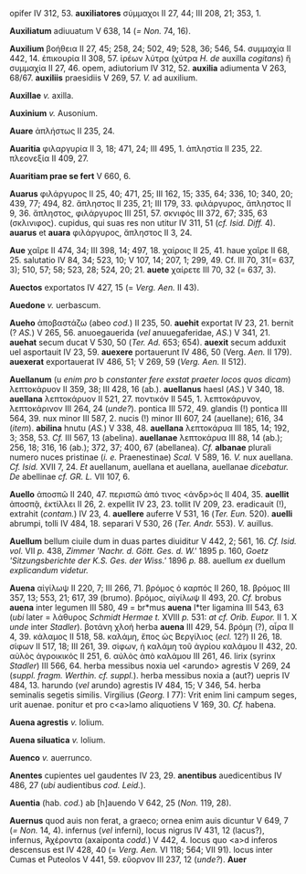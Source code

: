 opifer IV 312, 53. **auxiliatores** σύμμαχοι II 27, 44; III 208, 21;
353, 1.

**Auxiliatum** adiuuatum V 638, 14 (*= Non.* 74, 16).

**Auxilium** βοήθεια II 27, 45; 258, 24; 502, 49; 528, 36; 546, 54.
συμμαχία II 442, 14. ἐπικουρία II 308, 57. ἱρέων λύτρα (χύτρα *H. de*
auxilla *cogitans*) ἤ συμμαχία II 27, 46. opem, adiutorium IV 312, 52.
**auxilia** adiumenta V 263, 68/67. **auxiliis** praesidiis V 269, 57.
*V.* ad auxilium.

**Auxillae** *v.* axilla.

**Auxinium** *v.* Ausonium.

**Auare** ἀπλήστως II 235, 24.

**Auaritia** φιλαργυρία II 3, 18; 471, 24; III 495, 1. ἀπληστία II 235,
22. πλεονεξία II 409, 27.

**Auaritiam prae se fert** V 660, 6.

**Auarus** φιλάργυρος II 25, 40; 471, 25; III 162, 15; 335, 64; 336, 10;
340, 20; 439, 77; 494, 82. ἄπληστος II 235, 21; III 179, 33. φιλάργυρος,
ἄπληστος II 9, 36. ἄπληστος, φιλάργυρος III 251, 57. σκνιφός III 372,
67; 335, 63 (σκλινιφος). cupidus, qui suas res non utitur IV 311, 51
(*cf. Isid. Diff.* 4). **auarus** et **auara** φιλάργυρος, ἄπληστος II
3, 24.

**Aue** χαῖρε II 474, 34; III 398, 14; 497, 18. χαίροις II 25, 41. haue
χαῖρε II 68, 25. salutatio IV 84, 34; 523, 10; V 107, 14; 207, 1; 299,
49. Cf. III 70, 31(= 637, 3); 510, 57; 58; 523, 28; 524, 20; 21.
**auete** χαίρετε III 70, 32 (= 637, 3).

**Auectos** exportatos IV 427, 15 (= *Verg. Aen.* II 43).

**Auedone** *v.* uerbascum.

**Aueho** ἀποβαστάζω (abeo *cod.*) II 235, 50. **auehit** exportat IV
23, 21. bernit (? *AS.*) V 265, 56. anuoegauerida (*vel* anuuegaferidae,
*AS.*) V 341, 21. **auehat** secum ducat V 530, 50 (*Ter. Ad.* 653;
654). **auexit** secum adduxit uel asportauit IV 23, 59. **auexere**
portauerunt IV 486, 50 (Verg. *Aen.* II 179). **auexerat** exportauerat
IV 486, 51; V 269, 59 (*Verg. Aen.* II 512).

**Auellanum** (u *enim pro* b *constanter fere exstat praeter locos quos
dicam*) λεπτοκάρυον II 359, 38; III 428, 16 (ab.). **auellanus** haesl
(*AS.*) V 340, 18. **auellana** λεπτοκάρυον II 521, 27. ποντικόν II
545, 1. λεπτοκάρυνον, λεπτοκάρινον III 264, 24 (*unde?*). pontica III
572, 49. glandis (!) pontica III 564, 39. nux minor III 587, 2. nucis
(!) minor III 607, 24 (auellane); 616, 34 (*item*). **abilina** hnutu
(*AS.*) V 338, 48. **auellana** λεπτοκάρυα III 185, 14; 192, 3; 358, 53.
*Cf.* III 567, 13 (abelina). **auellanae** λεπτοκάρυα III 88, 14 (ab.);
256, 18; 316, 16 (ab.); 372, 37; 400, 67 (abellanea). *Cf.* **albanae**
plurali numero nuces pristinae (*i. e.* Praenestinae) *Scal.* V 589, 16.
*V.* nux auellana. *Cf. Isid.* XVII 7, 24. *Et* auellanum, auellana et
auellana, auellanae *dicebatur. De* abellinae *cf. GR. L.* VII 107, 6.

**Auello** ἀποσπῶ II 240, 47. περισπῶ ἀπό τινος \<ἀνδρ\>ός II 404, 35.
**auellit** ἀποσπᾷ, ἐκτίλλει II 26, 2. expellit IV 23, 23. tollit IV
209, 23. eradicauit (!), extrahit (*contam.*) IV 23, 4. **auellere**
auferre V 531, 16 (*Ter. Eun.* 520). **auelli** abrumpi, tolli IV 484,
18. separari V 530, 26 (*Ter. Andr.* 553). *V.* auillus.

**Auellum** bellum ciuile dum in duas partes diuiditur V 442, 2; 561,
16. *Cf. Isid. vol.* VII *p.* 438, *Zimmer 'Nachr. d. Gött. Ges. d. W.'*
1895 p. 160, *Goetz 'Sitzungsberichte der K.S. Ges. der Wiss.'* 1896
*p.* 88. auellum *ex* duellum *explicandum videtur.*

**Auena** αἰγίλωψ II 220, 7; III 266, 71. βρόμος ὁ καρπός II 260, 18.
βρόμος III 357, 13; 553, 21; 617, 39 (brumo). βρόμος, αἰγίλωψ II 493,
20. *Cf.* brobus **auena** inter legumen III 580, 49 = br\*mus **auena**
l\*ter ligamina III 543, 63 (*ubi* later = λάθυρος *Schmidt Hermae t.*
XVIII *p.* 531: *at cf. Orib. Eupor.* II 1. X *unde* inter *Stadler*).
βοτάνη χλοή herba **auena** III 429, 54. βρόμη (?), αἶρα II 4, 39.
κάλαμος II 518, 58. καλάμη, ἔπος ὡς Βεργίλιος (*ecl.* 12?) II 26, 18.
σίφων II 517, 18; III 261, 39. σίφων, ἡ καλάμη τοῦ ἀγρίου καλάμου II
432, 20. αὐλὸς ἀγροικικός II 251, 6. αὐλὸς ἀπὸ καλάμου III 261, 46.
lirix (syrinx *Stadler*) III 566, 64. herba messibus noxia uel
\<arundo\> agrestis V 269, 24 (*suppl. fragm. Werthin. cf. suppl.*).
herba messibus noxia a (aut?) uepris IV 484, 13. harundo (*vel* arundo)
agrestis IV 484, 15; V 346, 54. herba seminalis segetis similis.
Virgilius (*Georg.* I 77): Vrit enim lini campum seges, urit auenae.
ponitur et pro c\<a\>lamo aliquotiens V 169, 30. *Cf.* habena.

**Auena agrestis** *v.* lolium.

**Auena siluatica** *v.* lolium.

**Auenco** *v.* auerrunco.

**Anentes** cupientes uel gaudentes IV 23, 29. **anentibus**
auedicentibus IV 486, 27 (*ubi* audientibus *cod. Leid.*).

**Auentia** (hab. *cod.*) ab [h]auendo V 642, 25 (*Non.* 119, 28).

**Auernus** quod auis non ferat, a graeco; ornea enim auis dicuntur V
649, 7 (*= Non.* 14, 4). infernus (*vel* inferni), locus nigrus IV 431,
12 (lacus?), infernus, Ἀχέροντα (axaiponta *codd.*) V 442, 4. locus quo
\<a\>d inferos descensus est IV 428, 40 (= *Verg. Aen.* VI 118; 564;
VII 91). locus inter Cumas et Puteolos V 441, 59. εὔορνον III 237, 12
(*unde?*). **Auer**
